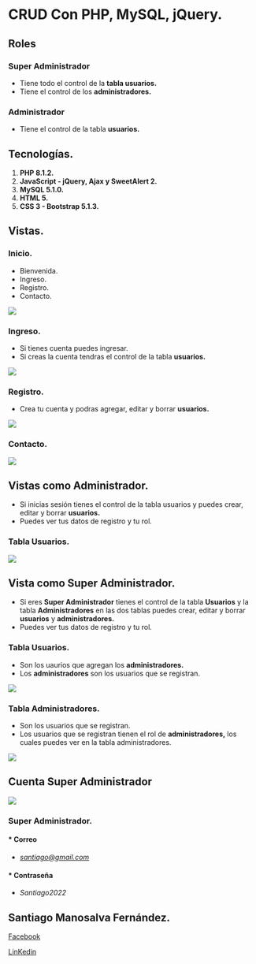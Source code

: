 # **CRUD Con PHP, MySQL, jQuery.**

## Roles

### Super Administrador

* Tiene todo el control de la **tabla usuarios.**
* Tiene el control de los **administradores.**

### Administrador

* Tiene el control de la tabla **usuarios.**

## Tecnologías.

1. **PHP 8.1.2.**
2. **JavaScript - jQuery, Ajax y SweetAlert 2.**
3. **MySQL 5.1.0.**
4. **HTML 5.**
5. **CSS 3 - Bootstrap 5.1.3.**

## Vistas.

### Inicio.

* Bienvenida.
* Ingreso.
* Registro.
* Contacto.

![](<img src="readme/images/1646856530612.png" id="img-width" alt="">)

### Ingreso.

* Si tienes cuenta puedes ingresar.
* Si creas la cuenta tendras el control de la tabla **usuarios.**

![](readme/images/1646856600559.png)

### Registro.

* Crea tu cuenta y podras agregar, editar y borrar **usuarios.**

![](readme/images/1646856641496.png)

### Contacto.

![](readme/images/1646856719951.png)

## Vistas como Administrador.

* Si inicias sesión tienes el control de la tabla usuarios y puedes crear, editar y borrar **usuarios.**
* Puedes ver tus datos de registro y tu rol.

### Tabla Usuarios.

![](readme/images/1646857015167.png)

## Vista como Super Administrador.

* Si eres **Super Administrador** tienes el control de la tabla **Usuarios** y la tabla **Administradores** en las dos tablas puedes crear, editar y borrar **usuarios** y **administradores.**
* Puedes ver tus datos de registro y tu rol.

### Tabla Usuarios.

* Son los uaurios que agregan los **administradores.**
* Los **administradores** son los usuarios que se registran.

![](readme/images/1646857124686.png)

### Tabla Administradores.

* Son los usuarios que se registran.
* Los usuarios que se registran tienen el rol de **administradores,** los cuales puedes ver en la tabla administradores.

![](readme/images/1646857151787.png)

## Cuenta Super Administrador

![](readme/images/1646858032247.png)

### Super Administrador.

#### * Correo

* *santiago@gmail.com*

#### * Contraseña

* *Santiago2022*

## Santiago Manosalva Fernández.

[Facebook](https://www.facebook.com/santii.manosalva)

[LinKedin](https://www.linkedin.com/in/santiago-manosalva-fern%C3%A1ndez-b648241b8/)
